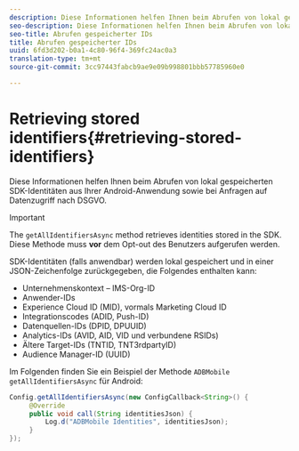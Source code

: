 ```yaml
---
description: Diese Informationen helfen Ihnen beim Abrufen von lokal gespeicherten SDK-Identitäten aus Ihrer Android-Anwendung sowie bei Anfragen auf Datenzugriff nach DSGVO.
seo-description: Diese Informationen helfen Ihnen beim Abrufen von lokal gespeicherten SDK-Identitäten aus Ihrer Android-Anwendung sowie bei Anfragen auf Datenzugriff nach DSGVO.
seo-title: Abrufen gespeicherter IDs
title: Abrufen gespeicherter IDs
uuid: 6fd3d202-b0a1-4c80-96f4-369fc24ac0a3
translation-type: tm+mt
source-git-commit: 3cc97443fabcb9ae9e09b998801bbb57785960e0

---
```



# Retrieving stored identifiers{#retrieving-stored-identifiers}

Diese Informationen helfen Ihnen beim Abrufen von lokal gespeicherten SDK-Identitäten aus Ihrer Android-Anwendung sowie bei Anfragen auf Datenzugriff nach DSGVO.

>[!IMPORTANT]
>
>The `getAllIdentifiersAsync` method retrieves identities stored in the SDK. Diese Methode muss **vor** dem Opt-out des Benutzers aufgerufen werden.

SDK-Identitäten (falls anwendbar) werden lokal gespeichert und in einer JSON-Zeichenfolge zurückgegeben, die Folgendes enthalten kann:

* Unternehmenskontext – IMS-Org-ID
* Anwender-IDs
* Experience Cloud ID (MID), vormals Marketing Cloud ID
* Integrationscodes (ADID, Push-ID)
* Datenquellen-IDs (DPID, DPUUID)
* Analytics-IDs (AVID, AID, VID und verbundene RSIDs)
* Ältere Target-IDs (TNTID, TNT3rdpartyID)
* Audience Manager-ID (UUID)

Im Folgenden finden Sie ein Beispiel der Methode `ADBMobile getAllIdentifiersAsync` für Android:

```java
Config.getAllIdentifiersAsync(new ConfigCallback<String>() { 
     @Override 
     public void call(String identitiesJson) {                 
         Log.d("ADBMobile Identities", identitiesJson); 
     } 
});
```
